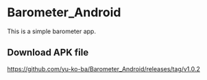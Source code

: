 # Barometer_Android

This is a simple barometer app.

## Download APK file
https://github.com/yu-ko-ba/Barometer_Android/releases/tag/v1.0.2
